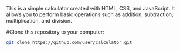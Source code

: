 This is a simple calculator created with HTML, CSS, and JavaScript. It allows you to perform basic operations such as addition, subtraction, multiplication, and division.

#Clone this repository to your computer:

   ```bash
   git clone https://github.com/user/calculator.git
   ```
